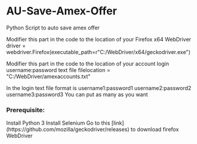 # AU-Save-Amex-Offer
Python Script to auto save amex offer

Modifier this part in the code to the location of your Firefox x64 WebDriver
driver = webdriver.Firefox(executable_path=r"C:/WebDriver/x64/geckodriver.exe")

Modifier this part in the code to the location of your account login username:password text file
filelocation = "C:/WebDriver/amexaccounts.txt"

In the login text file format is
username1:password1
username2:password2
username3:password3
You can put as many as you want

<h3>Prerequisite:</h3>
Install Python 3
Install Selenium
Go to this [link](https://github.com/mozilla/geckodriver/releases) to download firefox WebDriver

